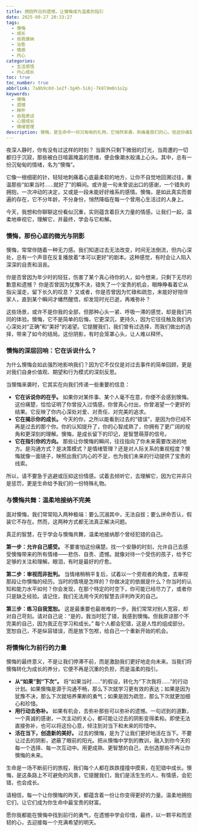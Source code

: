 ```yaml
---
title: 拥抱昨日的遗憾，让懊悔成为温柔的指引
date: 2025-09-27 20:33:27
tags:
  - 懊悔
  - 成长
  - 自我接纳
  - 治愈
  - 情感
  - 内心
categories:
  - 生活感悟
  - 内心成长
toc: true
toc_number: true
abbrlink: 7a8b9c0d-1e2f-3g4h-5i6j-7k8l9m0n1o2p
keywords:
  - 懊悔
  - 遗憾
  - 释怀
  - 自我原谅
  - 心理成长
  - 情绪管理
description: 懊悔，是生命中一份沉甸甸的礼物，它悄然来袭，刺痛着我们的心。但这份痛楚并非毫无意义，它承载着我们对过去的深情，也指引着我们走向更成熟的未来。这篇文章将带你温柔地审视懊悔，学会与它共处，最终将其转化为滋养我们前行的力量，拥抱每一个不完美的自己。
---
```


夜深人静时，你有没有过这样的时刻？
当窗外只剩下微弱的灯光，当周遭的一切都归于沉寂，那些被白日喧嚣掩盖的思绪，便会像潮水般涌上心头。其中，总有一份沉甸甸的情绪，名为“懊悔”。

它像一根细密的针，轻轻地刺痛着心底最柔软的地方，让你不自觉地回溯过往，重温那些“如果当时……就好了”的瞬间。或许是一句未曾说出口的感谢，一个错失的拥抱，一次冲动的决定，又或是一段未能好好维系的感情。懊悔，是如此真实而普遍的存在，它不分年龄，不分身份，悄然降临在每一个曾用心生活过的人身上。

今天，我想和你聊聊这份看似沉重，实则蕴含着巨大力量的情感。让我们一起，温柔地审视它，理解它，并最终，学会与它和解。

### 懊悔，那份心底的微光与阴影

懊悔，常常伴随着一种无力感。我们知道过去无法改变，时间无法倒流，但内心深处，总有一个声音在反复播放着“本可以更好”的剧本。这种感觉，有时会让人陷入深深的自责和沮丧。

你是否曾因为年少时的轻狂，伤害了某个真心待你的人，如今想来，只剩下无尽的歉意和遗憾？
你是否曾因为犹豫不决，错失了一个宝贵的机会，眼睁睁看着它从指尖溜走，留下长久的叹息？
又或者，你是否曾因为忙碌和疏忽，未能好好陪伴家人，直到某个瞬间才幡然醒悟，却发现时光已逝，再难弥补？

这些场景，或许不是你我的全部，但那种心头一紧、呼吸一滞的感觉，却是我们共同的体验。懊悔，它不是简单的后悔，它更深沉，更持久，因为它往往触及我们内心深处对“正确”和“美好”的渴望。它提醒我们，我们曾有过选择，而我们做出的选择，带来了如今的结局。这份阴影，有时会笼罩心头，让人难以释怀。

### 懊悔的深层回响：它在诉说什么？

为什么懊悔会如此强烈地影响我们？因为它不仅仅是对过去事件的简单回顾，更是对我们自身价值观、期望和行为模式的深刻反思。

当懊悔来袭时，它其实在向我们传递一些重要的信息：
*   **它在诉说你的在乎。** 如果你对某件事、某个人毫不在意，你便不会感到懊悔。这份痛楚，恰恰证明了你曾投入过情感，你曾真心付出，你曾渴望一个更好的结果。它反映了你内心深处对爱、对责任、对完美的追求。
*   **它在揭示你的成长。** 今天的你，之所以能看到过去的“错误”，是因为你已经不再是过去的那个你。你的认知提升了，你的心智成熟了，你拥有了更广阔的视角和更深刻的理解。懊悔，是成长留下的印记，是智慧萌芽的信号。
*   **它在指引你的方向。** 那些让你懊悔的瞬间，往往指向了你未来需要改进的地方。是沟通方式？是决策模式？是情绪管理？还是对人际关系的重视程度？懊悔就像一面镜子，映照出我们内心的不足，也为我们未来的行动提供了宝贵的线索。

所以，请不要急于逃避或压抑这份情感。试着去倾听它，去理解它，因为它并非只是惩罚，更是生命给予我们的一份特殊礼物。

### 与懊悔共舞：温柔地接纳不完美

面对懊悔，我们常常陷入两种极端：要么沉溺其中，无法自拔；要么拼命否认，假装它不存在。然而，这两种方式都无法真正解决问题。

真正的智慧，在于学会与懊悔共舞，温柔地接纳那个曾经犯错的自己。

**第一步：允许自己感受。** 不要害怕这份痛楚。找一个安静的时刻，允许自己去感受懊悔带来的所有情绪——悲伤、自责、遗憾。就像对待一个受伤的孩子，给予它足够的关注和理解。眼泪，有时是最好的疗愈。

**第二步：审视而非批判。** 当情绪稍稍平复后，试着以一个旁观者的角度，去审视那段让你懊悔的经历。当时的情境是怎样的？你做决定的依据是什么？你当时的认知和能力水平如何？你会发现，在那个特定的时空下，你可能已经尽力了，或者你只是缺乏经验。请记住，我们无法用今天的智慧去评判昨天的自己。

**第三步：练习自我宽恕。** 这是最重要也最艰难的一步。我们常常对别人宽容，却对自己苛刻。请对自己说：“是的，我当时犯了错，我感到懊悔。但我原谅那个不完美的自己，因为我正在学习和成长。” 每个人都会犯错，这是人性的组成部分。宽恕自己，不是纵容错误，而是放下包袱，给自己一个重新开始的机会。

### 将懊悔化为前行的力量

懊悔的最终意义，不是让我们停滞不前，而是激励我们更好地走向未来。当我们将懊悔转化为成长的养分，它便不再是沉重的负担，而是温柔的指引。

*   **从“如果”到“下次”。** 将“如果当时……”的假设，转化为“下次我将……”的行动计划。如果懊悔是源于沟通不畅，那么下次就学习更有效的表达；如果是因为犹豫不决，那么下次就培养果断的勇气；如果是因为疏忽，那么下次就更加细心和珍惜。
*   **用行动去弥补。** 如果有机会，去弥补那些可以弥补的遗憾。一句迟到的道歉，一个真诚的感谢，一次主动的关心，都可能让过去的阴影变得柔和。即使无法直接弥补，也可以将这份心意，倾注到对当下和未来的珍惜中。
*   **活在当下，创造新的美好。** 过去的懊悔，是为了让我们更好地活在当下。不要让过去的阴影，遮蔽了眼前的阳光。把从懊悔中学到的教训，融入到你今天的每一个选择、每一次互动中。用更成熟、更智慧的自己，去创造那些不再让你懊悔的未来。

生命是一场不断前行的旅程，我们每个人都在跌跌撞撞中摸索，在犯错中成长。懊悔，是这条路上不可避免的风景，它提醒我们，我们是活生生的人，有情感，会犯错，也会成长。

请相信，每一个让你懊悔的昨天，都蕴含着一份让你变得更好的力量。温柔地拥抱它们，让它们成为你生命中最宝贵的财富。

愿你我都能在懊悔中找到前行的勇气，在遗憾中学会珍惜，最终，以一颗平和而坚韧的心，去迎接每一个充满希望的明天。